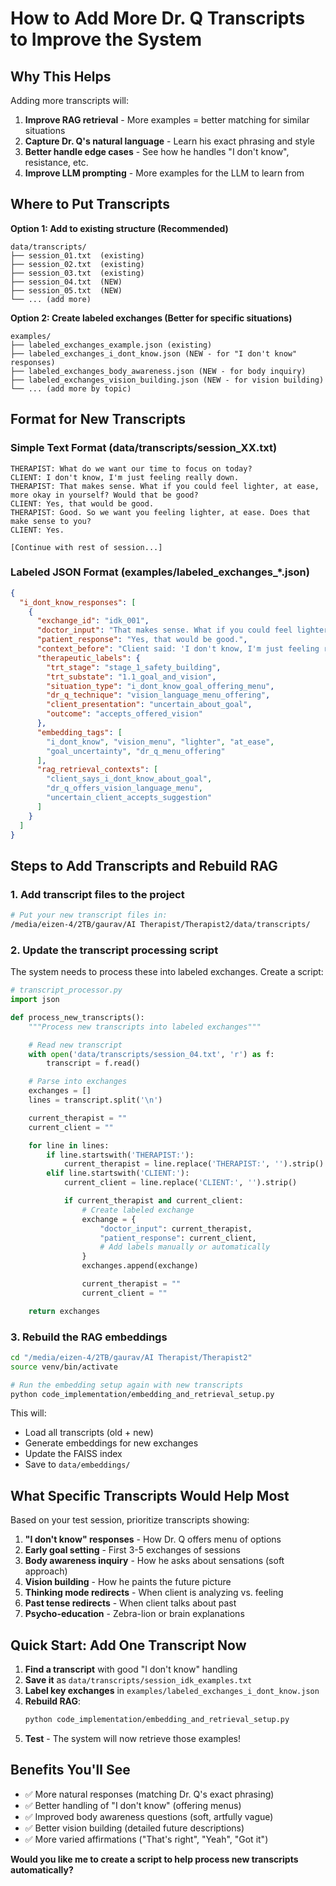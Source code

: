 # How to Add More Dr. Q Transcripts to Improve the System

## Why This Helps

Adding more transcripts will:
1. **Improve RAG retrieval** - More examples = better matching for similar situations
2. **Capture Dr. Q's natural language** - Learn his exact phrasing and style
3. **Better handle edge cases** - See how he handles "I don't know", resistance, etc.
4. **Improve LLM prompting** - More examples for the LLM to learn from

## Where to Put Transcripts

**Option 1: Add to existing structure (Recommended)**
```
data/transcripts/
├── session_01.txt  (existing)
├── session_02.txt  (existing)
├── session_03.txt  (existing)
├── session_04.txt  (NEW)
├── session_05.txt  (NEW)
└── ... (add more)
```

**Option 2: Create labeled exchanges (Better for specific situations)**
```
examples/
├── labeled_exchanges_example.json (existing)
├── labeled_exchanges_i_dont_know.json (NEW - for "I don't know" responses)
├── labeled_exchanges_body_awareness.json (NEW - for body inquiry)
├── labeled_exchanges_vision_building.json (NEW - for vision building)
└── ... (add more by topic)
```

## Format for New Transcripts

### Simple Text Format (data/transcripts/session_XX.txt)
```
THERAPIST: What do we want our time to focus on today?
CLIENT: I don't know, I'm just feeling really down.
THERAPIST: That makes sense. What if you could feel lighter, at ease, more okay in yourself? Would that be good?
CLIENT: Yes, that would be good.
THERAPIST: Good. So we want you feeling lighter, at ease. Does that make sense to you?
CLIENT: Yes.

[Continue with rest of session...]
```

### Labeled JSON Format (examples/labeled_exchanges_*.json)
```json
{
  "i_dont_know_responses": [
    {
      "exchange_id": "idk_001",
      "doctor_input": "That makes sense. What if you could feel lighter, at ease, more okay in yourself? Would that be good?",
      "patient_response": "Yes, that would be good.",
      "context_before": "Client said: 'I don't know, I'm just feeling really down.'",
      "therapeutic_labels": {
        "trt_stage": "stage_1_safety_building",
        "trt_substate": "1.1_goal_and_vision",
        "situation_type": "i_dont_know_goal_offering_menu",
        "dr_q_technique": "vision_language_menu_offering",
        "client_presentation": "uncertain_about_goal",
        "outcome": "accepts_offered_vision"
      },
      "embedding_tags": [
        "i_dont_know", "vision_menu", "lighter", "at_ease",
        "goal_uncertainty", "dr_q_menu_offering"
      ],
      "rag_retrieval_contexts": [
        "client_says_i_dont_know_about_goal",
        "dr_q_offers_vision_language_menu",
        "uncertain_client_accepts_suggestion"
      ]
    }
  ]
}
```

## Steps to Add Transcripts and Rebuild RAG

### 1. Add transcript files to the project
```bash
# Put your new transcript files in:
/media/eizen-4/2TB/gaurav/AI Therapist/Therapist2/data/transcripts/
```

### 2. Update the transcript processing script
The system needs to process these into labeled exchanges. Create a script:

```python
# transcript_processor.py
import json

def process_new_transcripts():
    """Process new transcripts into labeled exchanges"""

    # Read new transcript
    with open('data/transcripts/session_04.txt', 'r') as f:
        transcript = f.read()

    # Parse into exchanges
    exchanges = []
    lines = transcript.split('\n')

    current_therapist = ""
    current_client = ""

    for line in lines:
        if line.startswith('THERAPIST:'):
            current_therapist = line.replace('THERAPIST:', '').strip()
        elif line.startswith('CLIENT:'):
            current_client = line.replace('CLIENT:', '').strip()

            if current_therapist and current_client:
                # Create labeled exchange
                exchange = {
                    "doctor_input": current_therapist,
                    "patient_response": current_client,
                    # Add labels manually or automatically
                }
                exchanges.append(exchange)

                current_therapist = ""
                current_client = ""

    return exchanges
```

### 3. Rebuild the RAG embeddings
```bash
cd "/media/eizen-4/2TB/gaurav/AI Therapist/Therapist2"
source venv/bin/activate

# Run the embedding setup again with new transcripts
python code_implementation/embedding_and_retrieval_setup.py
```

This will:
- Load all transcripts (old + new)
- Generate embeddings for new exchanges
- Update the FAISS index
- Save to `data/embeddings/`

## What Specific Transcripts Would Help Most

Based on your test session, prioritize transcripts showing:

1. **"I don't know" responses** - How Dr. Q offers menu of options
2. **Early goal setting** - First 3-5 exchanges of sessions
3. **Body awareness inquiry** - How he asks about sensations (soft approach)
4. **Vision building** - How he paints the future picture
5. **Thinking mode redirects** - When client is analyzing vs. feeling
6. **Past tense redirects** - When client talks about past
7. **Psycho-education** - Zebra-lion or brain explanations

## Quick Start: Add One Transcript Now

1. **Find a transcript** with good "I don't know" handling
2. **Save it** as `data/transcripts/session_idk_examples.txt`
3. **Label key exchanges** in `examples/labeled_exchanges_i_dont_know.json`
4. **Rebuild RAG**:
   ```bash
   python code_implementation/embedding_and_retrieval_setup.py
   ```
5. **Test** - The system will now retrieve those examples!

## Benefits You'll See

- ✅ More natural responses (matching Dr. Q's exact phrasing)
- ✅ Better handling of "I don't know" (offering menus)
- ✅ Improved body awareness questions (soft, artfully vague)
- ✅ Better vision building (detailed future descriptions)
- ✅ More varied affirmations ("That's right", "Yeah", "Got it")

**Would you like me to create a script to help process new transcripts automatically?**
